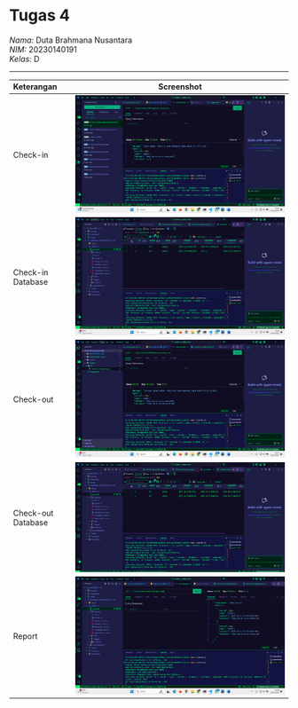 # Tugas 4

*Nama:* Duta Brahmana Nusantara<br>
*NIM:* 20230140191 <br>
*Kelas:* D

---


| Keterangan | Screenshot |
| :---         |     :---:      |
| Check-in | ![](./SS/Check-in-endpoint.png) |
| Check-in Database | ![](./SS/check-in.db.png) |
| Check-out | ![](./SS/Check-out-endpoint.png) |
| Check-out Database | ![](./SS/check-out.db.png) |
| Report | ![](./SS/endpoint-reports.png) |
